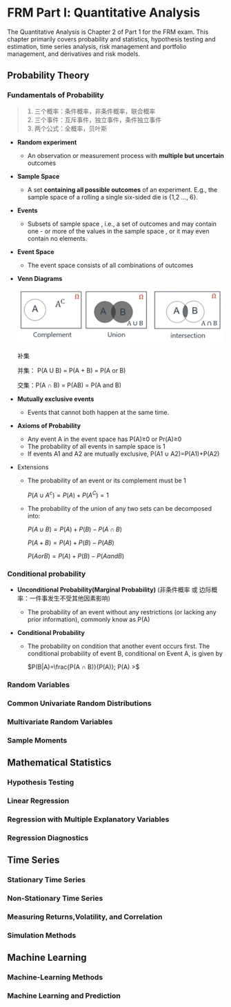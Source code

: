 # FRM Part Ⅰ: Quantitative Analysis


The Quantitative Analysis is Chapter 2 of Part 1 for the FRM exam. This chapter primarily covers probability and statistics, hypothesis testing and estimation, time series analysis, risk management and portfolio management, and derivatives and risk models.

<!--more-->

  ## Probability Theory

### Fundamentals of Probability

> 1. 三个概率：条件概率，非条件概率，联合概率
> 2. 三个事件：互斥事件，独立事件，条件独立事件
> 3. 两个公式：全概率，贝叶斯

+ **Random experiment** 
  + An observation or measurement process with **multiple but uncertain** outcomes 
+ **Sample Space**  
  + A set **containing all possible outcomes** of an experiment.
     E.g., the sample space of a rolling a single six-sided die is {1,2 ..., 6}. 
+ **Events**
  + Subsets of sample space , i.e., a set of outcomes and may contain one - or more of the values in the sample space , or it may even contain no elements. 
+ **Event Space**  
  
  + The event space consists of all combinations of outcomes
  
+ **Venn Diagrams**

  ![image-20230913161532799](image-20230913161532799.png " ")

  补集

  并集： P(A U B) = P(A + B) = P(A or B)

  交集：P(A ∩ B) = P(AB) = P(A and B)

+ **Mutually exclusive events**

  + Events that cannot both happen at the same time.


+ **Axioms of Probability**

  + Any event A in the event space has P(A)≥0 or Pr(A)≥0
  + The probability of all events in sample space is 1
  + If events A1 and A2 are mutually exclusive, P(A1 ∪ A2)=P(A1)+P(A2)

+ Extensions

  + The probability of an event or its complement must be 1

    $P(A∪A^c)=P(A)+P(A^C)=1$

  + The probability of the union of any two sets can be decomposed into:

    $P(A∪B)=P(A)+P(B)-P(A∩B)$

    $P(A+B)=P(A)+P(B)-P(AB)$

    $P(A or B)=P(A)+P(B)-P(A and B)$

### Conditional probability

+ **Unconditional Probability(Marginal Probability)** (非条件概率 或 边际概率：一件事发生不受其他因素影响)

  + The probability of an event without any restrictions (or lacking any prior information), commonly know as P(A)

+ **Conditional Probability**

  + The probability on condition that another event occurs first. The conditional probability of event B, conditional on Event A, is given by

    $P(B|A)=\frac{P(A ∩ B)}{P(A)}; P(A) >$

### Random Variables

### Common Univariate Random Distributions

###  Multivariate Random Variables

###  Sample Moments

## Mathematical Statistics

### Hypothesis Testing

### Linear Regression

### Regression with Multiple Explanatory Variables

### Regression Diagnostics

## Time Series

### Stationary Time Series

### Non-Stationary Time Series

### Measuring Returns,Volatility, and Correlation 

### Simulation Methods

## Machine Learning

### Machine-Learning Methods

### Machine Learning and Prediction

